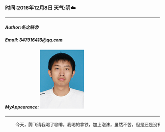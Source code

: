 ### 时间:2016年12月8日 天气:阴:cloud:
-----
#####   Author:冬之晓:angry:
#####   Email: 347916416@qq.com
#####   MyAppearance: ![MyAppearance](../MyPicture.JPG "我的头像")
----------

<pre>
    今天，腾飞请我喝了咖啡，我喝的拿铁，加上泡沫，虽然不苦，但是还是没有尝到咖啡的美味，没辙了，看了我还是品味不行的人
</pre>